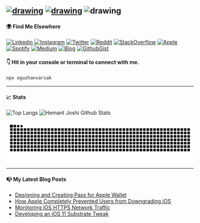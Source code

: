 <a href="https://www.digiturk.com.tr/"> <img src="https://i.imgur.com/ZXrlLRq.png" alt="drawing"/></a>  <a href="https://apps.apple.com/us/developer/digiturk/id376177281"> <img src="https://upload.wikimedia.org/wikipedia/commons/thumb/6/67/App_Store_%28iOS%29.svg/2048px-App_Store_%28iOS%29.svg.png" alt="drawing" width="20"/></a> <img src="https://static.wixstatic.com/media/5feefe_3c87b09f5c0b4506a223dc1b9dfc08c5~mv2.png/v1/fill/w_614,h_609,al_c,lg_1/58482ce4cef1014c0b5e4a4c.png" alt="drawing" width="20"/>
----------
#### 🌍 Find Me Elsewhere
[![Linkedin](https://img.shields.io/badge/LinkedIn-0077B5?style=flat&logo=linkedin&logoColor=white)](https://www.linkedin.com/in/oguzhanvarsak)
[![Instagram](https://img.shields.io/badge/Instagram-E4405F?style=flat&logo=instagram&logoColor=white)](https://www.instagram.com/oguzhanvarsak) [![Twitter](https://img.shields.io/badge/Twitter-1DA1F2?style=fflat&logo=twitter&logoColor=white)](https://www.twitter.com/oguzhanvarsak)
[![Reddit](https://img.shields.io/badge/Reddit-FF4500?style=flat&logo=reddit&logoColor=white)](https://www.reddit.com/u/oguzhanvarsak)
[![StackOverflow](https://img.shields.io/badge/Stack_Overflow-FE7A16?style=flat&logo=stack-overflow&logoColor=white)](https://stackoverflow.com/users/13116047/edward-mordrake) [![Apple](https://img.shields.io/badge/Apple%20Developer%20Forums-FFFFFF?style=flat&logo=apple&logoColor=black)](https://developer.apple.com/forums/profile/oguzhanvarsak) [![Spotify](https://img.shields.io/badge/Spotify-329021?style=flat&logo=spotify&logoColor=white)](https://open.spotify.com/user/11127798213?si=noTuO3wxTtynRtM7D8QNcg) [![Medium](https://img.shields.io/badge/Medium-12151A?style=flat&logo=medium&logoColor=white)](https://medium.com/@oguzhanvarsak) [![Blog](https://img.shields.io/badge/Blog-B35FD9?style=flat&logo=wordpress&logoColor=white)](https://oguzhanvarsak.github.io/oguzhanvarsak/) [![GithubGist](https://img.shields.io/badge/GitHub%20Gists-12151A?style=flat&logo=github&logoColor=white)](https://gist.github.com/oguzhanvarsak)

#### 👇 Hit in your console or terminal to connect with me.

```bash
npx oguzhanvarsak
```
------------
#### 📈 Stats
![Top Langs](https://github-readme-stats.vercel.app/api/top-langs/?username=oguzhanvarsak&theme=dark&hide=javascript,ruby,TSQL,css,html,scss&langs_count=8&layout=compact)  ![Hemant Joshi Github Stats](https://github-readme-stats.vercel.app/api?username=oguzhanvarsak&show_icons=true&theme=dark&hide=prs)
<div  align="center"> <img src="https://github.com/oguzhanvarsak/oguzhanvarsak/blob/output/github-contribution-grid-snake.svg" /></div>

------------

#### 📭 My Latest Blog Posts
- [Designing and Creating Pass for Apple Wallet](https://medium.com/@oguzhanvarsak/designing-and-creating-pass-for-apple-wallet-e2a0136b9254)
- [How Apple Completely Prevented Users from Downgrading iOS](https://oguzhanvarsak.github.io/oguzhanvarsak/apple-prevented-downgrade/)
- [Monitoring iOS HTTPS Network Traffic](https://oguzhanvarsak.github.io/oguzhanvarsak/monitoring-ios-https/)
- [Developing an iOS 11 Substrate Tweak](https://oguzhanvarsak.github.io/oguzhanvarsak/developing-tweak/)
